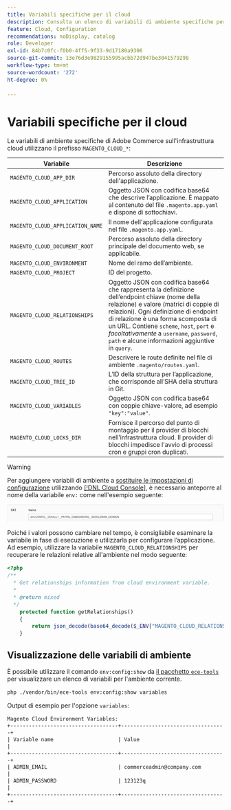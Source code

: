 ```yaml
---
title: Variabili specifiche per il cloud
description: Consulta un elenco di variabili di ambiente specifiche per Adobe Commerce sull’infrastruttura cloud.
feature: Cloud, Configuration
recommendations: noDisplay, catalog
role: Developer
exl-id: 84b7c0fc-f0b0-4ff5-9f33-9d17180a9306
source-git-commit: 13e76d3e9829155995acbb72d947be3041579298
workflow-type: tm+mt
source-wordcount: '272'
ht-degree: 0%

---
```


# Variabili specifiche per il cloud

Le variabili di ambiente specifiche di Adobe Commerce sull&#39;infrastruttura cloud utilizzano il prefisso `MAGENTO_CLOUD_*`:

| Variabile | Descrizione |
| -------- | --------------- |
| `MAGENTO_CLOUD_APP_DIR` | Percorso assoluto della directory dell&#39;applicazione. |
| `MAGENTO_CLOUD_APPLICATION` | Oggetto JSON con codifica base64 che descrive l’applicazione. È mappato al contenuto del file `.magento.app.yaml` e dispone di sottochiavi. |
| `MAGENTO_CLOUD_APPLICATION_NAME` | Il nome dell&#39;applicazione configurata nel file `.magento.app.yaml`. |
| `MAGENTO_CLOUD_DOCUMENT_ROOT` | Percorso assoluto della directory principale del documento web, se applicabile. |
| `MAGENTO_CLOUD_ENVIRONMENT` | Nome del ramo dell’ambiente. |
| `MAGENTO_CLOUD_PROJECT` | ID del progetto. |
| `MAGENTO_CLOUD_RELATIONSHIPS` | Oggetto JSON con codifica base64 che rappresenta la definizione dell’endpoint chiave (nome della relazione) e valore (matrici di coppie di relazioni). Ogni definizione di endpoint di relazione è una forma scomposta di un URL. Contiene `scheme`, `host`, `port` e _facoltativamente_ a `username`, `password`, `path` e alcune informazioni aggiuntive in `query`. |
| `MAGENTO_CLOUD_ROUTES` | Descrivere le route definite nel file di ambiente `.magento/routes.yaml`. |
| `MAGENTO_CLOUD_TREE_ID` | L’ID della struttura per l’applicazione, che corrisponde all’SHA della struttura in Git. |
| `MAGENTO_CLOUD_VARIABLES` | Oggetto JSON con codifica base64 con coppie chiave-valore, ad esempio `"key":"value"`. |
| `MAGENTO_CLOUD_LOCKS_DIR` | Fornisce il percorso del punto di montaggio per il provider di blocchi nell’infrastruttura cloud. Il provider di blocchi impedisce l&#39;avvio di processi cron e gruppi cron duplicati. |

>[!WARNING]
>
>Per aggiungere variabili di ambiente a [sostituire le impostazioni di configurazione](https://experienceleague.adobe.com/docs/commerce-operations/configuration-guide/paths/override-config-settings.html) utilizzando [[!DNL Cloud Console]](../project/overview.md), è necessario anteporre al nome della variabile `env:` come nell&#39;esempio seguente:
>
>![Esempio di variabile di ambiente](../../assets/set-env-variable-ui.png)

Poiché i valori possono cambiare nel tempo, è consigliabile esaminare la variabile in fase di esecuzione e utilizzarla per configurare l’applicazione. Ad esempio, utilizzare la variabile `MAGENTO_CLOUD_RELATIONSHIPS` per recuperare le relazioni relative all&#39;ambiente nel modo seguente:

```php
<?php
/**
  * Get relationships information from cloud environment variable.
  *
  * @return mixed
  */
    protected function getRelationships()
    {
        return json_decode(base64_decode($_ENV["MAGENTO_CLOUD_RELATIONSHIPS"]), true);
    }
```

## Visualizzazione delle variabili di ambiente

È possibile utilizzare il comando `env:config:show` da [il pacchetto `ece-tools`](../dev-tools/package-overview.md) per visualizzare un elenco di variabili per l&#39;ambiente corrente.

```bash
php ./vendor/bin/ece-tools env:config:show variables
```

Output di esempio per l&#39;opzione `variables`:

```terminal
Magento Cloud Environment Variables:
+-----------------------------------+----------------------------------+
| Variable name                     | Value                            |
+-----------------------------------+----------------------------------+
| ADMIN_EMAIL                       | commerceadmin@company.com        |
| ADMIN_PASSWORD                    | 123123q                          |
+-----------------------------------+----------------------------------+
```
